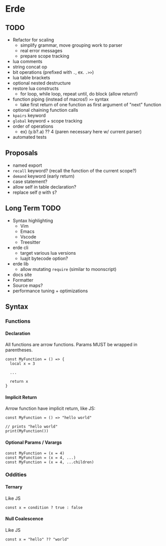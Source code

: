 # Erde

## TODO

- Refactor for scaling
  - simplify grammar, move grouping work to parser
  - real error messages
  - prepare scope tracking
- lua comments
- string concat op
- bit operations (prefixed with `.`, ex. `.>>`)
- lua table brackets
- optional nested destructure
- restore lua constructs
  - for loop, while loop, repeat until, do block (allow return!)
- function piping (instead of macros!) `>>` syntax
  - take first return of one function as first argument of "next" function
- optional chaining function calls
- `kpairs` keyword
- `global` keyword + scope tracking
- order of operations
  - ex) (y.b?.a) ?? 4 (paren necessary here w/ current parser)
- automated tests

## Proposals

- named export
- `recall` keyword? (recall the function of the current scope?)
- `demand` keyword (early return)
- case statement?
- allow self in table declaration?
- replace self `@` with `$`?

## Long Term TODO

- Syntax highlighting
  - Vim
  - Emacs
  - Vscode
  - Treesitter
- erde cli
  - target various lua versions
  - luajit bytecode option?
- erde lib
  - allow mutating `require` (similar to moonscript)
- docs site
- Formatter
- Source maps?
- performance tuning + optimizations

## Syntax

### Functions

#### Declaration

All functions are arrow functions. Params MUST be wrapped in parentheses.

```
const MyFunction = () => {
  local x = 3

  ...

  return x
}
```

#### Implicit Return

Arrow function have implicit return, like JS:

```
const MyFunction = () => "hello world"

// prints "hello world"
print(MyFunction())
```

#### Optional Params / Varargs

```
const MyFunction = (x = 4)
const MyFunction = (x = 4, ...)
const MyFunction = (x = 4, ...children)
```

### Oddities

#### Ternary

Like JS

```
const x = condition ? true : false
```

#### Null Coalescence

Like JS

```
const x = "hello" ?? "world"
```
